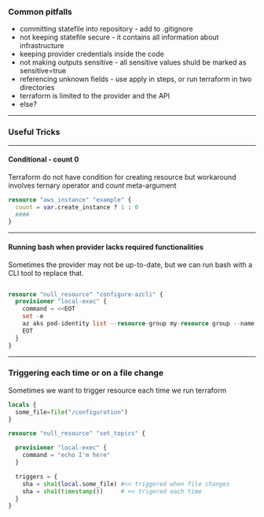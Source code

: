 ### Common pitfalls

* committing statefile into repository - add to .gitignore  <!-- .element: class="fragment" -->
* not keeping statefile secure - it contains all information about infrastructure  <!-- .element: class="fragment" -->
* keeping provider credentials inside the code  <!-- .element: class="fragment" -->
* not making outputs sensitive - all sensitive values shuld be marked as sensitive=true  <!-- .element: class="fragment" -->
* referencing unknown fields - use apply in steps, or run terraform in two directories  <!-- .element: class="fragment" -->
* terraform is limited to the provider and the API  <!-- .element: class="fragment" -->
* else?  <!-- .element: class="fragment" -->

----

### Useful Tricks
----

#### Conditional - count 0

Terraform do not have condition for creating resource but workaround involves ternary operator and _count_ meta-argument

```terraform
resource "aws_instance" "example" {
  count = var.create_instance ? 1 : 0
  ####
}
```

----

#### Running bash when provider lacks required functionalities

Sometimes the provider may not be up-to-date, but we can run bash with a CLI tool to replace that.

```terraform

resource "null_resource" "configure-azcli" {
  provisioner "local-exec" {
    command = <<EOT
    set -e
    az aks pod-identity list --resource-group my-resource group --name my-k8s-cluster
    EOT
  }
}

```

----

### Triggering each time or on a file change

Sometimes we want to trigger resource each time we run terraform 

```terraform [|8|2|12|13]
locals {
  some_file=file("/configuration")
}

resource "null_resource" "set_topics" {

  provisioner "local-exec" {
    command = "echo I'm here"
  }

  triggers = {
    sha = sha1(local.some_file) #<< triggered when file changes
    sha = sha1(timestamp())     # << trigered each time
  }
}
```
